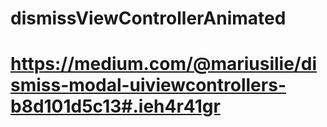 # dismissViewControllerAnimated
# https://medium.com/@mariusilie/dismiss-modal-uiviewcontrollers-b8d101d5c13#.ieh4r41gr
